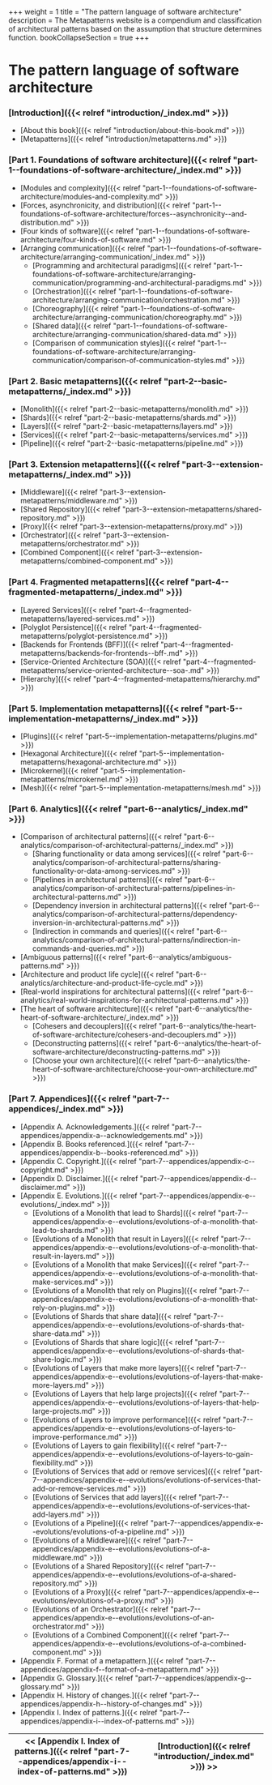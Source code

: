 +++
weight = 1
title = "The pattern language of software architecture"
description = The Metapatterns website is a compendium and classification of architectural patterns based on the assumption that structure determines function.
bookCollapseSection = true
+++

# The pattern language of software architecture

<nav>


### [Introduction]({{< relref "introduction/_index.md" >}})

- [About this book]({{< relref "introduction/about-this-book.md" >}})
- [Metapatterns]({{< relref "introduction/metapatterns.md" >}})

### [Part 1. Foundations of software architecture]({{< relref "part-1--foundations-of-software-architecture/_index.md" >}})

- [Modules and complexity]({{< relref "part-1--foundations-of-software-architecture/modules-and-complexity.md" >}})
- [Forces, asynchronicity, and distribution]({{< relref "part-1--foundations-of-software-architecture/forces--asynchronicity--and-distribution.md" >}})
- [Four kinds of software]({{< relref "part-1--foundations-of-software-architecture/four-kinds-of-software.md" >}})
- [Arranging communication]({{< relref "part-1--foundations-of-software-architecture/arranging-communication/_index.md" >}})
  - [Programming and architectural paradigms]({{< relref "part-1--foundations-of-software-architecture/arranging-communication/programming-and-architectural-paradigms.md" >}})
  - [Orchestration]({{< relref "part-1--foundations-of-software-architecture/arranging-communication/orchestration.md" >}})
  - [Choreography]({{< relref "part-1--foundations-of-software-architecture/arranging-communication/choreography.md" >}})
  - [Shared data]({{< relref "part-1--foundations-of-software-architecture/arranging-communication/shared-data.md" >}})
  - [Comparison of communication styles]({{< relref "part-1--foundations-of-software-architecture/arranging-communication/comparison-of-communication-styles.md" >}})

### [Part 2. Basic metapatterns]({{< relref "part-2--basic-metapatterns/_index.md" >}})

- [Monolith]({{< relref "part-2--basic-metapatterns/monolith.md" >}})
- [Shards]({{< relref "part-2--basic-metapatterns/shards.md" >}})
- [Layers]({{< relref "part-2--basic-metapatterns/layers.md" >}})
- [Services]({{< relref "part-2--basic-metapatterns/services.md" >}})
- [Pipeline]({{< relref "part-2--basic-metapatterns/pipeline.md" >}})

### [Part 3. Extension metapatterns]({{< relref "part-3--extension-metapatterns/_index.md" >}})

- [Middleware]({{< relref "part-3--extension-metapatterns/middleware.md" >}})
- [Shared Repository]({{< relref "part-3--extension-metapatterns/shared-repository.md" >}})
- [Proxy]({{< relref "part-3--extension-metapatterns/proxy.md" >}})
- [Orchestrator]({{< relref "part-3--extension-metapatterns/orchestrator.md" >}})
- [Combined Component]({{< relref "part-3--extension-metapatterns/combined-component.md" >}})

### [Part 4. Fragmented metapatterns]({{< relref "part-4--fragmented-metapatterns/_index.md" >}})

- [Layered Services]({{< relref "part-4--fragmented-metapatterns/layered-services.md" >}})
- [Polyglot Persistence]({{< relref "part-4--fragmented-metapatterns/polyglot-persistence.md" >}})
- [Backends for Frontends (BFF)]({{< relref "part-4--fragmented-metapatterns/backends-for-frontends--bff-.md" >}})
- [Service-Oriented Architecture (SOA)]({{< relref "part-4--fragmented-metapatterns/service-oriented-architecture--soa-.md" >}})
- [Hierarchy]({{< relref "part-4--fragmented-metapatterns/hierarchy.md" >}})

### [Part 5. Implementation metapatterns]({{< relref "part-5--implementation-metapatterns/_index.md" >}})

- [Plugins]({{< relref "part-5--implementation-metapatterns/plugins.md" >}})
- [Hexagonal Architecture]({{< relref "part-5--implementation-metapatterns/hexagonal-architecture.md" >}})
- [Microkernel]({{< relref "part-5--implementation-metapatterns/microkernel.md" >}})
- [Mesh]({{< relref "part-5--implementation-metapatterns/mesh.md" >}})

### [Part 6. Analytics]({{< relref "part-6--analytics/_index.md" >}})

- [Comparison of architectural patterns]({{< relref "part-6--analytics/comparison-of-architectural-patterns/_index.md" >}})
  - [Sharing functionality or data among services]({{< relref "part-6--analytics/comparison-of-architectural-patterns/sharing-functionality-or-data-among-services.md" >}})
  - [Pipelines in architectural patterns]({{< relref "part-6--analytics/comparison-of-architectural-patterns/pipelines-in-architectural-patterns.md" >}})
  - [Dependency inversion in architectural patterns]({{< relref "part-6--analytics/comparison-of-architectural-patterns/dependency-inversion-in-architectural-patterns.md" >}})
  - [Indirection in commands and queries]({{< relref "part-6--analytics/comparison-of-architectural-patterns/indirection-in-commands-and-queries.md" >}})
- [Ambiguous patterns]({{< relref "part-6--analytics/ambiguous-patterns.md" >}})
- [Architecture and product life cycle]({{< relref "part-6--analytics/architecture-and-product-life-cycle.md" >}})
- [Real-world inspirations for architectural patterns]({{< relref "part-6--analytics/real-world-inspirations-for-architectural-patterns.md" >}})
- [The heart of software architecture]({{< relref "part-6--analytics/the-heart-of-software-architecture/_index.md" >}})
  - [Cohesers and decouplers]({{< relref "part-6--analytics/the-heart-of-software-architecture/cohesers-and-decouplers.md" >}})
  - [Deconstructing patterns]({{< relref "part-6--analytics/the-heart-of-software-architecture/deconstructing-patterns.md" >}})
  - [Choose your own architecture]({{< relref "part-6--analytics/the-heart-of-software-architecture/choose-your-own-architecture.md" >}})

### [Part 7. Appendices]({{< relref "part-7--appendices/_index.md" >}})

- [Appendix A. Acknowledgements.]({{< relref "part-7--appendices/appendix-a--acknowledgements.md" >}})
- [Appendix B. Books referenced.]({{< relref "part-7--appendices/appendix-b--books-referenced.md" >}})
- [Appendix C. Copyright.]({{< relref "part-7--appendices/appendix-c--copyright.md" >}})
- [Appendix D. Disclaimer.]({{< relref "part-7--appendices/appendix-d--disclaimer.md" >}})
- [Appendix E. Evolutions.]({{< relref "part-7--appendices/appendix-e--evolutions/_index.md" >}})
  - [Evolutions of a Monolith that lead to Shards]({{< relref "part-7--appendices/appendix-e--evolutions/evolutions-of-a-monolith-that-lead-to-shards.md" >}})
  - [Evolutions of a Monolith that result in Layers]({{< relref "part-7--appendices/appendix-e--evolutions/evolutions-of-a-monolith-that-result-in-layers.md" >}})
  - [Evolutions of a Monolith that make Services]({{< relref "part-7--appendices/appendix-e--evolutions/evolutions-of-a-monolith-that-make-services.md" >}})
  - [Evolutions of a Monolith that rely on Plugins]({{< relref "part-7--appendices/appendix-e--evolutions/evolutions-of-a-monolith-that-rely-on-plugins.md" >}})
  - [Evolutions of Shards that share data]({{< relref "part-7--appendices/appendix-e--evolutions/evolutions-of-shards-that-share-data.md" >}})
  - [Evolutions of Shards that share logic]({{< relref "part-7--appendices/appendix-e--evolutions/evolutions-of-shards-that-share-logic.md" >}})
  - [Evolutions of Layers that make more layers]({{< relref "part-7--appendices/appendix-e--evolutions/evolutions-of-layers-that-make-more-layers.md" >}})
  - [Evolutions of Layers that help large projects]({{< relref "part-7--appendices/appendix-e--evolutions/evolutions-of-layers-that-help-large-projects.md" >}})
  - [Evolutions of Layers to improve performance]({{< relref "part-7--appendices/appendix-e--evolutions/evolutions-of-layers-to-improve-performance.md" >}})
  - [Evolutions of Layers to gain flexibility]({{< relref "part-7--appendices/appendix-e--evolutions/evolutions-of-layers-to-gain-flexibility.md" >}})
  - [Evolutions of Services that add or remove services]({{< relref "part-7--appendices/appendix-e--evolutions/evolutions-of-services-that-add-or-remove-services.md" >}})
  - [Evolutions of Services that add layers]({{< relref "part-7--appendices/appendix-e--evolutions/evolutions-of-services-that-add-layers.md" >}})
  - [Evolutions of a Pipeline]({{< relref "part-7--appendices/appendix-e--evolutions/evolutions-of-a-pipeline.md" >}})
  - [Evolutions of a Middleware]({{< relref "part-7--appendices/appendix-e--evolutions/evolutions-of-a-middleware.md" >}})
  - [Evolutions of a Shared Repository]({{< relref "part-7--appendices/appendix-e--evolutions/evolutions-of-a-shared-repository.md" >}})
  - [Evolutions of a Proxy]({{< relref "part-7--appendices/appendix-e--evolutions/evolutions-of-a-proxy.md" >}})
  - [Evolutions of an Orchestrator]({{< relref "part-7--appendices/appendix-e--evolutions/evolutions-of-an-orchestrator.md" >}})
  - [Evolutions of a Combined Component]({{< relref "part-7--appendices/appendix-e--evolutions/evolutions-of-a-combined-component.md" >}})
- [Appendix F. Format of a metapattern.]({{< relref "part-7--appendices/appendix-f--format-of-a-metapattern.md" >}})
- [Appendix G. Glossary.]({{< relref "part-7--appendices/appendix-g--glossary.md" >}})
- [Appendix H. History of changes.]({{< relref "part-7--appendices/appendix-h--history-of-changes.md" >}})
- [Appendix I. Index of patterns.]({{< relref "part-7--appendices/appendix-i--index-of-patterns.md" >}})

</nav>



<nav>

| \<\< [Appendix I\. Index of patterns\.]({{< relref "part-7--appendices/appendix-i--index-of-patterns.md" >}}) |  | [Introduction]({{< relref "introduction/_index.md" >}}) \>\> |
| --- | --- | --- |

</nav>



